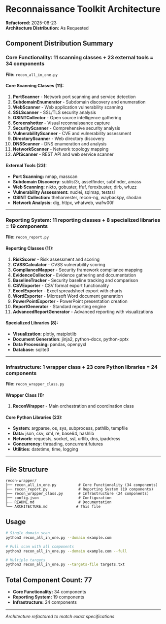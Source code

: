 # Reconnaissance Toolkit Architecture

**Refactored:** 2025-08-23  
**Architecture Distribution:** As Requested

## Component Distribution Summary

### Core Functionality: 11 scanning classes + 23 external tools = 34 components
**File:** `recon_all_in_one.py`

#### Core Scanning Classes (11):
1. **PortScanner** - Network port scanning and service detection
2. **SubdomainEnumerator** - Subdomain discovery and enumeration  
3. **WebScanner** - Web application vulnerability scanning
4. **SSLScanner** - SSL/TLS security analysis
5. **OSINTCollector** - Open source intelligence gathering
6. **Screenshotter** - Visual reconnaissance capture
7. **SecurityScanner** - Comprehensive security analysis
8. **VulnerabilityScanner** - CVE and vulnerability assessment
9. **DirectoryScanner** - Web directory discovery
10. **DNSScanner** - DNS enumeration and analysis
11. **NetworkScanner** - Network topology mapping
12. **APIScanner** - REST API and web service scanner

#### External Tools (23):
- **Port Scanning:** nmap, masscan
- **Subdomain Discovery:** sublist3r, assetfinder, subfinder, amass
- **Web Scanning:** nikto, gobuster, ffuf, feroxbuster, dirb, wfuzz
- **Vulnerability Assessment:** nuclei, sqlmap, testssl
- **OSINT Collection:** theharvester, recon-ng, waybackpy, shodan
- **Network Analysis:** dig, httpx, whatweb, wafw00f

---

### Reporting System: 11 reporting classes + 8 specialized libraries = 19 components
**File:** `recon_report.py`

#### Reporting Classes (11):
1. **RiskScorer** - Risk assessment and scoring
2. **CVSSCalculator** - CVSS vulnerability scoring  
3. **ComplianceMapper** - Security framework compliance mapping
4. **EvidenceCollector** - Evidence gathering and documentation
5. **BaselineTracker** - Security baseline tracking and comparison
6. **CSVExporter** - CSV format export functionality
7. **ExcelExporter** - Excel spreadsheet export with charts
8. **WordExporter** - Microsoft Word document generation
9. **PowerPointExporter** - PowerPoint presentation creation
10. **ReportGenerator** - Standard reporting engine
11. **AdvancedReportGenerator** - Advanced reporting with visualizations

#### Specialized Libraries (8):
- **Visualization:** plotly, matplotlib
- **Document Generation:** jinja2, python-docx, python-pptx
- **Data Processing:** pandas, openpyxl
- **Database:** sqlite3

---

### Infrastructure: 1 wrapper class + 23 core Python libraries = 24 components
**File:** `recon_wrapper_class.py`

#### Wrapper Class (1):
1. **ReconWrapper** - Main orchestration and coordination class

#### Core Python Libraries (23):
- **System:** argparse, os, sys, subprocess, pathlib, tempfile
- **Data:** json, csv, xml, re, base64, hashlib
- **Network:** requests, socket, ssl, urllib, dns, ipaddress
- **Concurrency:** threading, concurrent.futures
- **Utilities:** datetime, time, logging

---

## File Structure

```
recon-wrapper/
├── recon_all_in_one.py          # Core Functionality (34 components)
├── recon_report.py              # Reporting System (19 components)  
├── recon_wrapper_class.py       # Infrastructure (24 components)
├── config.json                  # Configuration
├── README.md                    # Documentation
└── ARCHITECTURE.md             # This file
```

## Usage

```bash
# Single domain scan
python3 recon_all_in_one.py --domain example.com

# Full scan with all components
python3 recon_all_in_one.py --domain example.com --full

# Multiple targets
python3 recon_all_in_one.py --targets-file targets.txt
```

## Total Component Count: 77
- **Core Functionality:** 34 components
- **Reporting System:** 19 components  
- **Infrastructure:** 24 components

---
*Architecture refactored to match exact specifications*
